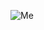 ![Me](https://scontent.fhfa1-1.fna.fbcdn.net/v/t1.0-9/87054387_10219038596693280_4343467874887663616_n.jpg?_nc_cat=110&_nc_sid=85a577&_nc_ohc=QKc20yRugkQAX8-l4QL&_nc_ht=scontent.fhfa1-1.fna&oh=8ae7f0cba2e6483e4aada75ba6949b87&oe=5E93E914)
